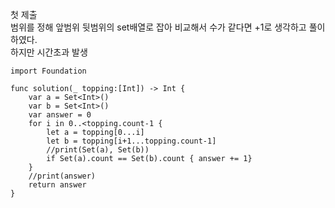 첫 제출   
범위를 정해 앞범위 뒷범위의 set배열로 잡아 비교해서 수가 같다면 +1로 생각하고 풀이하였다.   
하지만 시간초과 발생   
```
import Foundation

func solution(_ topping:[Int]) -> Int {
    var a = Set<Int>()
    var b = Set<Int>()
    var answer = 0
    for i in 0..<topping.count-1 {
        let a = topping[0...i]
        let b = topping[i+1...topping.count-1]
        //print(Set(a), Set(b))
        if Set(a).count == Set(b).count { answer += 1}
    }
    //print(answer)
    return answer
}
```

